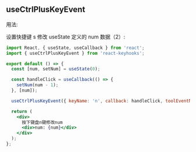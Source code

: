 <!--
 * @Author: Chris
 * @Date: 2023-07-31 11:35:57
 * @LastEditors: Chris
 * @LastEditTime: 2023-07-31 15:48:26
 * @Descripttion: **
-->

## useCtrlPlusKeyEvent

用法:

设置快捷键 s 修改 useState 定义的 num 数据（2）:

```jsx
import React, { useState, useCallback } from 'react';
import { useCtrlPlusKeyEvent } from 'react-keyhooks';

export default () => {
  const [num, setNum] = useState(0);

  const handleClick = useCallback(() => {
    setNum(num - 1);
  }, [num]);

  useCtrlPlusKeyEvent({ keyName: 'n', callback: handleClick, toolEventName: 'reduce_n' });

  return (
    <div>
      按下键盘n键修改num
      <div>num: {num}</div>
    </div>
  );
};
```
